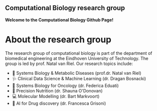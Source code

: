 ## Computational Biology research group

**Welcome to the Computational Biology Github Page!**

# About the research group
The research group of computational biology is part of the department of biomedical engineering at the Eindhoven University of Technology. The group is led by prof. Natal van Riel. Our research topics include:
* 🧬 Systems Biology & Metabolic Diseases (prof.dr. Natal van Riel)
* 🩺 Clinical Data Science & Machine Learning (dr. Dragan Bosnacki)
* 🦠 Systems Biology for Oncology (dr. Federica Eduati)
* 🍎 Precision Nutrition (dr. Shauna O'Donovan)
* 💻 Molecular Modelling (dr. Bart Markvoort)
* 🤖 AI for Drug discovery (dr. Francesca Grisoni)
